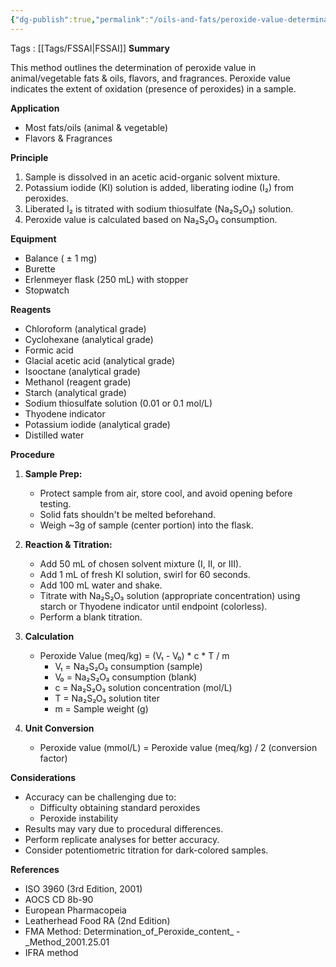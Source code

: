 ```yaml
---
{"dg-publish":true,"permalink":"/oils-and-fats/peroxide-value-determination-in-oils-and-fats/"}
---
```


Tags : [[Tags/FSSAI\|FSSAI]]
**Summary**

This method outlines the determination of peroxide value in animal/vegetable fats & oils, flavors, and fragrances. Peroxide value indicates the extent of oxidation (presence of peroxides) in a sample.

**Application**

- Most fats/oils (animal & vegetable)
- Flavors & Fragrances

**Principle**

1. Sample is dissolved in an acetic acid-organic solvent mixture.
2. Potassium iodide (KI) solution is added, liberating iodine (I₂) from peroxides.
3. Liberated I₂ is titrated with sodium thiosulfate (Na₂S₂O₃) solution.
4. Peroxide value is calculated based on Na₂S₂O₃ consumption.

**Equipment**

- Balance ( ± 1 mg)
- Burette
- Erlenmeyer flask (250 mL) with stopper
- Stopwatch

**Reagents**

- Chloroform (analytical grade)
- Cyclohexane (analytical grade)
- Formic acid
- Glacial acetic acid (analytical grade)
- Isooctane (analytical grade)
- Methanol (reagent grade)
- Starch (analytical grade)
- Sodium thiosulfate solution (0.01 or 0.1 mol/L)
- Thyodene indicator
- Potassium iodide (analytical grade)
- Distilled water

**Procedure**

1. **Sample Prep:**
    
    - Protect sample from air, store cool, and avoid opening before testing.
    - Solid fats shouldn't be melted beforehand.
    - Weigh ~3g of sample (center portion) into the flask.
2. **Reaction & Titration:**
    
    - Add 50 mL of chosen solvent mixture (I, II, or III).
    - Add 1 mL of fresh KI solution, swirl for 60 seconds.
    - Add 100 mL water and shake.
    - Titrate with Na₂S₂O₃ solution (appropriate concentration) using starch or Thyodene indicator until endpoint (colorless).
    - Perform a blank titration.
3. **Calculation**
    
    - Peroxide Value (meq/kg) = (V₁ - V₀) * c * T / m
        - V₁ = Na₂S₂O₃ consumption (sample)
        - V₀ = Na₂S₂O₃ consumption (blank)
        - c = Na₂S₂O₃ solution concentration (mol/L)
        - T = Na₂S₂O₃ solution titer
        - m = Sample weight (g)
4. **Unit Conversion**
    
    - Peroxide value (mmol/L) = Peroxide value (meq/kg) / 2 (conversion factor)

**Considerations**

- Accuracy can be challenging due to:
    - Difficulty obtaining standard peroxides
    - Peroxide instability
- Results may vary due to procedural differences.
- Perform replicate analyses for better accuracy.
- Consider potentiometric titration for dark-colored samples.

**References**

- ISO 3960 (3rd Edition, 2001)
- AOCS CD 8b-90
- European Pharmacopeia
- Leatherhead Food RA (2nd Edition)
- FMA Method: Determination_of_Peroxide_content_ - _Method_2001.25.01
- IFRA method